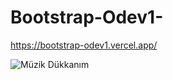 # Bootstrap-Odev1-

https://bootstrap-odev1.vercel.app/

![Müzik Dükkanım](https://github.com/buraktitiz/Patika-FrontEnd/blob/main/Bootstrap/Odev1/images/muzikDukkanim.png)
